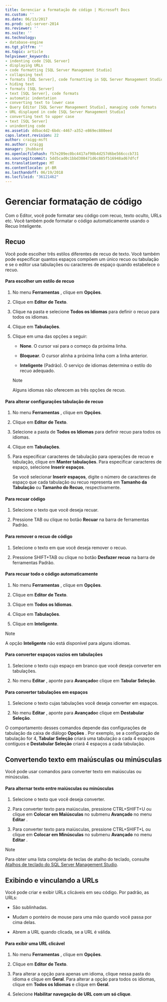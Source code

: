 ```yaml
---
title: Gerenciar a formatação de código | Microsoft Docs
ms.custom: ''
ms.date: 06/13/2017
ms.prod: sql-server-2014
ms.reviewer: ''
ms.suite: ''
ms.technology:
- database-engine
ms.tgt_pltfrm: ''
ms.topic: article
helpviewer_keywords:
- indenting code [SQL Server]
- displaying URLs
- code formatting [SQL Server Management Studio]
- collapsing text
- formats [SQL Server], code formatting in SQL Server Management Studio
- hiding text
- formats [SQL Server]
- text [SQL Server], code formats
- automatic indentation
- converting text to lower case
- Query Editor [SQL Server Management Studio], managing code formats
- URL displayed in code [SQL Server Management Studio]
- converting text to upper case
- text [SQL Server]
- unindenting code
ms.assetid: ddbac4d2-6bdc-4467-a352-e869ec880eed
caps.latest.revision: 22
author: craigg-msft
ms.author: craigg
manager: jhubbard
ms.openlocfilehash: f57e209ec0bc4417af90b4d257d6be566cccb731
ms.sourcegitcommit: 5dd5cad0c1bbd308471d6c885f516948ad67dfcf
ms.translationtype: MT
ms.contentlocale: pt-BR
ms.lasthandoff: 06/19/2018
ms.locfileid: "36121462"
---
```

# <a name="manage-code-formatting"></a>Gerenciar formatação de código
  Com o Editor, você pode formatar seu código com recuo, texto oculto, URLs etc. Você também pode formatar o código automaticamente usando o Recuo Inteligente.  
  
## <a name="indenting"></a>Recuo  
 Você pode escolher três estilos diferentes de recuo de texto. Você também pode especificar quantos espaços compõem um único recuo ou tabulação e se o editor usa tabulações ou caracteres de espaço quando estabelece o recuo.  
  
#### <a name="to-choose-an-indenting-style"></a>Para escolher um estilo de recuo  
  
1.  No menu **Ferramentas** , clique em **Opções**.  
  
2.  Clique em **Editor de Texto**.  
  
3.  Clique na pasta e selecione **Todos os Idiomas** para definir o recuo para todos os idiomas.  
  
4.  Clique em **Tabulações**.  
  
5.  Clique em uma das opções a seguir:  
  
    -   **None**. O cursor vai para o começo da próxima linha.  
  
    -   **Bloquear**. O cursor alinha a próxima linha com a linha anterior.  
  
    -   **Inteligente** (Padrão). O serviço de idiomas determina o estilo do recuo adequado.  
  
    > [!NOTE]  
    >  Alguns idiomas não oferecem as três opções de recuo.  
  
#### <a name="to-change-indent-tab-settings"></a>Para alterar configurações tabulação de recuo  
  
1.  No menu **Ferramentas** , clique em **Opções**.  
  
2.  Clique em **Editor de Texto**.  
  
3.  Selecione a pasta de **Todos os Idiomas** para definir recuo para todos os idiomas.  
  
4.  Clique em **Tabulações**.  
  
5.  Para especificar caracteres de tabulação para operações de recuo e tabulação, clique em **Manter tabulações**. Para especificar caracteres de espaço, selecione **Inserir espaços**.  
  
     Se você selecionar **Inserir espaços**, digite o número de caracteres de espaço que cada tabulação ou recuo representa em **Tamanho da Tabulação** ou **Tamanho do Recuo**, respectivamente.  
  
#### <a name="to-indent-code"></a>Para recuar código  
  
1.  Selecione o texto que você deseja recuar.  
  
2.  Pressione TAB ou clique no botão **Recuar** na barra de ferramentas Padrão.  
  
#### <a name="to-unindent-code"></a>Para remover o recuo de código  
  
1.  Selecione o texto em que você deseja remover o recuo.  
  
2.  Pressione SHIFT+TAB ou clique no botão **Desfazer recuo** na barra de ferramentas Padrão.  
  
#### <a name="to-automatically-indent-all-of-your-code"></a>Para recuar todo o código automaticamente  
  
1.  No menu **Ferramentas** , clique em **Opções**.  
  
2.  Clique em **Editor de Texto**.  
  
3.  Clique em **Todos os Idiomas**.  
  
4.  Clique em **Tabulações**.  
  
5.  Clique em **Inteligente**.  
  
> [!NOTE]  
>  A opção **Inteligente** não está disponível para alguns idiomas.  
  
#### <a name="to-convert-white-space-to-tabs"></a>Para converter espaços vazios em tabulações  
  
1.  Selecione o texto cujo espaço em branco que você deseja converter em tabulações.  
  
2.  No menu **Editar** , aponte para **Avançado**e clique em **Tabular Seleção**.  
  
#### <a name="to-convert-tabs-to-spaces"></a>Para converter tabulações em espaços  
  
1.  Selecione o texto cujas tabulações você deseja converter em espaços.  
  
2.  No menu **Editar** , aponte para **Avançado**e clique em **Destabular Seleção**.  
  
 O comportamento desses comandos depende das configurações de tabulação da caixa de diálogo **Opções** . Por exemplo, se a configuração de tabulação for 4, **Tabular Seleção** criará uma tabulação a cada 4 espaços contíguos e **Destabular Seleção** criará 4 espaços a cada tabulação.  
  
## <a name="converting-text-to-upper-and-lower-case"></a>Convertendo texto em maiúsculas ou minúsculas  
 Você pode usar comandos para converter texto em maiúsculas ou minúsculas.  
  
#### <a name="to-switch-text-to-upper-or-lower-case"></a>Para alternar texto entre maiúsculas ou minúsculas  
  
1.  Selecione o texto que você deseja converter.  
  
2.  Para converter texto para maiúsculas, pressione CTRL+SHIFT+U ou clique em **Colocar em Maiúsculas** no submenu **Avançado** no menu **Editar** .  
  
3.  Para converter texto para maiúsculas, pressione CTRL+SHIFT+L ou clique em **Colocar em Minúsculas** no submenu **Avançado** no menu **Editar** .  
  
> [!NOTE]  
>  Para obter uma lista completa de teclas de atalho do teclado, consulte [Atalhos de teclado do SQL Server Management Studio](../../ssms/sql-server-management-studio-keyboard-shortcuts.md).  
  
## <a name="displaying-and-linking-to-urls"></a>Exibindo e vinculando a URLs  
 Você pode criar e exibir URLs clicáveis em seu código. Por padrão, as URLs:  
  
-   São sublinhadas.  
  
-   Mudam o ponteiro de mouse para uma mão quando você passa por cima delas.  
  
-   Abrem a URL quando clicada, se a URL é válida.  
  
#### <a name="to-display-a-clickable-url"></a>Para exibir uma URL clicável  
  
1.  No menu **Ferramentas** , clique em **Opções**.  
  
2.  Clique em **Editor de Texto**.  
  
3.  Para alterar a opção para apenas um idioma, clique nessa pasta do idioma e clique em **Geral**. Para alterar a opção para todos os idiomas, clique em **Todos os Idiomas** e clique em **Geral**.  
  
4.  Selecione **Habilitar navegação de URL com um só clique**.  
  
  